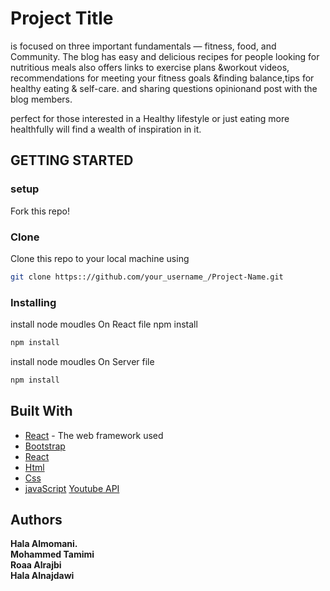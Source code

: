 # Project Title

is focused on three important fundamentals — fitness, food, and Community.
The blog has easy and delicious recipes for people looking for nutritious meals also offers links to exercise plans &workout videos, recommendations for meeting your fitness goals &finding balance,tips for healthy eating & self-care. and sharing questions opinionand post with the blog members.
 
perfect for those interested in a  Healthy lifestyle or just eating more healthfully will find a wealth of inspiration in it.

## GETTING STARTED

### setup
Fork this repo!

### Clone
Clone this repo to your local machine using
```sh
git clone https:://github.com/your_username_/Project-Name.git

```
### Installing
install node moudles
On React file
npm install
```sh
npm install
```
install node moudles
On Server file 
```sh
npm install
```
## Built With

* [React](https://getReact.com) - The web framework used
* [Bootstrap](https://getbootstrap.com)
* [React](https://getReact.com)
* [Html](https://getHtml.com)
* [Css](https://getCss.com)
* [javaScript](https://getJavaScrips.com)
 [Youtube API](https://getJavaScrips.com)



## Authors
**Hala Almomani.**<br>
**Mohammed Tamimi**<br>
**Roaa Alrajbi**<br>
**Hala Alnajdawi** <br>

